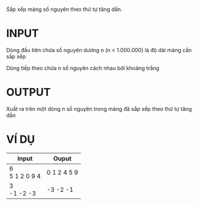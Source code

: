 Sắp xếp mảng số nguyên theo thứ tự tăng dần.

# INPUT
Dòng đầu tiên chứa số nguyên dương n (n < 1.000.000) là độ dài mảng cần sắp xếp

Dòng tiếp theo chứa n số nguyên cách nhau bởi khoảng trắng

# OUTPUT
Xuất ra trên một dòng n số nguyên trong mảng đã sắp xếp theo thứ tự tăng dần

# VÍ DỤ
| Input                                             | Ouput |
|---------------------------------------------------|-------|
| 6 <br> 5 1 2 0 9 4 | 0 1 2 4 5 9 | 
| 3 <br> -1 -2 -3 | -3 -2 -1 |
